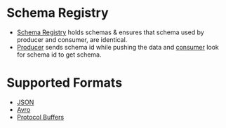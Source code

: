 # Schema Registry
- [Schema Registry](https://kafka.apache.org/documentation.html#multitenancy-more) holds schemas & ensures that schema used by producer and consumer, are identical.
- [Producer](CoreAPIs/ProducerAPI.md) sends schema id while pushing the data and [consumer](CoreAPIs/ConsumerAPI.md) look for schema id to get schema.

# Supported Formats
- [JSON](https://github.com/Anshul619/Serialization-Data/blob/main/Formats/JSON.md)
- [Avro](https://github.com/Anshul619/Serialization-Data/blob/main/Frameworks/Avro.md)
- [Protocol Buffers](https://github.com/Anshul619/Serialization-Data/blob/main/Frameworks/ProtocolBuffers.md)
